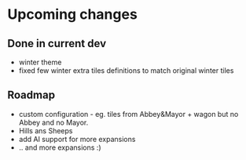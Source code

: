 # Upcoming changes

## Done in current dev

* winter theme
* fixed few winter extra tiles definitions to match original winter tiles

## Roadmap

*  custom configuration - eg. tiles from Abbey&Mayor + wagon but  no Abbey and no Mayor.
* Hills ans Sheeps
* add AI support for more expansions
* .. and more expansions :)